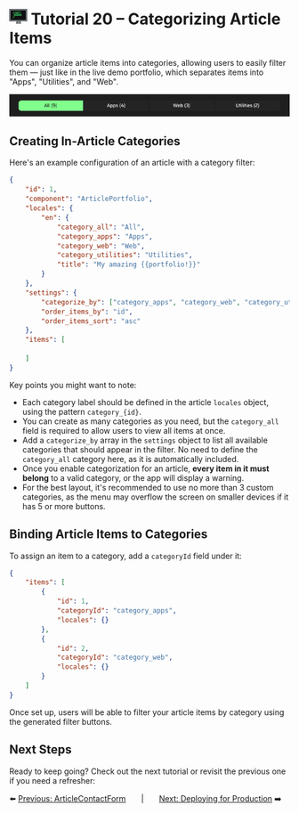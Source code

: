 # <img src="../assets/logo.png"> Tutorial 20 – Categorizing Article Items

You can organize article items into categories, allowing users to easily filter them — just like in the live demo portfolio, which separates items into "Apps", "Utilities", and "Web".

![alt preview](../assets/article-filters-preview.png)

## Creating In-Article Categories

Here's an example configuration of an article with a category filter:

```json
{
    "id": 1,
    "component": "ArticlePortfolio",
    "locales": {
        "en": {
            "category_all": "All",
            "category_apps": "Apps",
            "category_web": "Web",
            "category_utilities": "Utilities",
            "title": "My amazing {{portfolio!}}"
        }
    },
    "settings": {
        "categorize_by": ["category_apps", "category_web", "category_utilities"],
        "order_items_by": "id",
        "order_items_sort": "asc"
    },
    "items": [
        
    ]
}
```

Key points you might want to note:
- Each category label should be defined in the article `locales` object, using the pattern `category_{id}`.
- You can create as many categories as you need, but the `category_all` field is required to allow users to view all items at once.
- Add a `categorize_by` array in the `settings` object to list all available categories that should appear in the filter. No need to define the `category_all` category here, as it is automatically included.
- Once you enable categorization for an article, **every item in it must belong** to a valid category, or the app will display a warning.
- For the best layout, it's recommended to use no more than 3 custom categories, as the menu may overflow the screen on smaller devices if it has 5 or more buttons.

## Binding Article Items to Categories

To assign an item to a category, add a `categoryId` field under it:

```json
{
    "items": [
        {
            "id": 1,
            "categoryId": "category_apps",
            "locales": {}
        },
        {
            "id": 2,
            "categoryId": "category_web",
            "locales": {}
        }
    ]
}
```

Once set up, users will be able to filter your article items by category using the generated filter buttons.

## Next Steps
Ready to keep going? Check out the next tutorial or revisit the previous one if you need a refresher:

⬅️ [Previous: ArticleContactForm](./TUTORIAL_19_ARTICLE_CONTACT_FORM.md)
&nbsp;&nbsp;&nbsp;&nbsp;&nbsp;&nbsp;|&nbsp;&nbsp;&nbsp;&nbsp;&nbsp;&nbsp;
[Next: Deploying for Production](./TUTORIAL_21_DEPLOYING_FOR_PRODUCTION.md) ➡️ 

